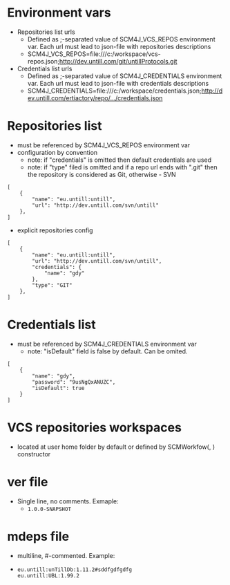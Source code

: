 # Environment vars

- Repositories list urls
	- Defined as ;-separated value of SCM4J_VCS_REPOS environment var. Each url must lead to json-file with repositories descriptions
	- SCM4J_VCS_REPOS=file:///c:/workspace/vcs-repos.json;http://dev.untill.com/git/untillProtocols.git
- Credentials list urls
	- Defined as ;-separated value of SCM4J_CREDENTIALS environment var. Each url must lead to json-file with credentials descriptions
	- SCM4J_CREDENTIALS=file:///c:/workspace/credentials.json;http://dev.untill.com/ertiactory/repo/.../credentials.json
	
# Repositories list
- must be referenced by SCM4J_VCS_REPOS environment var
- configuration by convention
	- note: if "credentials" is omitted then default credentials are used
	- note: if "type" filed is omitted and if a repo url ends with ".git" then the repository is considered as Git, otherwise - SVN
```
[
	{
		"name": "eu.untill:untill",
		"url": "http://dev.untill.com/svn/untill"
	},
]
```
- explicit repositories config
```
[
	{
		"name": "eu.untill:untill",
		"url": "http://dev.untill.com/svn/untill",
		"credentials": {
			"name": "gdy"
		},
		"type": "GIT"
	},
]
```

# Credentials list
- must be referenced by SCM4J_CREDENTIALS environment var
	- note: "isDefault" field is false by default. Can be omited.
```
[
	{
		"name": "gdy",
		"password": "9usNgQxANUZC",
		"isDefault": true
	}
]
```

# VCS repositories workspaces
- located at user home folder by default or defined by SCMWorkfow(<product name>, <workspace home dir>) constructor

# ver file
- Single line, no comments. Exmaple:
	- ```1.0.0-SNAPSHOT```

# mdeps file
- multiline, #-commented. Example:
-	```
	eu.untill:unTillDb:1.11.2#sddfgdfgdfg
	eu.untill:UBL:1.99.2
	```
